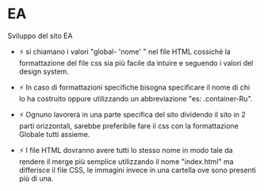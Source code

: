 # EA
Sviluppo del sito EA
- ⚡ si chiamano i valori "global- 'nome' " nel file HTML cossichè  la formattazione del file css sia più facile da intuire e seguendo i valori del design system.

- ⚡ In caso di formattazioni specifiche bisogna specificare il nome di chi lo ha costruito oppure utilizzando un abbreviazione "es: .container-Ru".

- ⚡ Ognuno lavorerà in una parte specifica del sito dividendo il sito in 2 parti orizzontali, sarebbe preferibile fare il css con la formattazione Globale tutti assieme.

- ⚡ I file HTML dovranno avere tutti lo stesso nome in modo tale da rendere il merge più semplice utilizzando il nome "index.html" ma differisce il file CSS, le immagini invece in una cartella ove sono presenti più di una.
